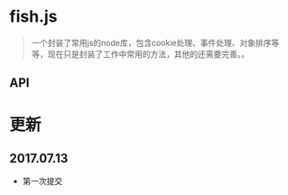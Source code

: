 # fish.js
> 一个封装了常用js的node库，包含cookie处理、事件处理、对象排序等等，现在只是封装了工作中常用的方法，其他的还需要完善。。

## API


# 更新

## 2017.07.13
* 第一次提交





